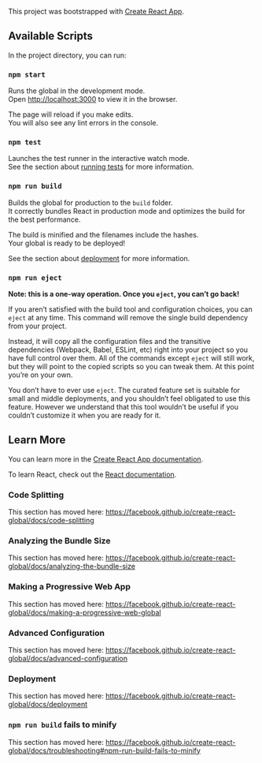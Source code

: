 This project was bootstrapped with [Create React App](https://github.com/facebook/create-react-global).

## Available Scripts

In the project directory, you can run:

### `npm start`

Runs the global in the development mode.<br>
Open [http://localhost:3000](http://localhost:3000) to view it in the browser.

The page will reload if you make edits.<br>
You will also see any lint errors in the console.

### `npm test`

Launches the test runner in the interactive watch mode.<br>
See the section about [running tests](https://facebook.github.io/create-react-global/docs/running-tests) for more information.

### `npm run build`

Builds the global for production to the `build` folder.<br>
It correctly bundles React in production mode and optimizes the build for the best performance.

The build is minified and the filenames include the hashes.<br>
Your global is ready to be deployed!

See the section about [deployment](https://facebook.github.io/create-react-global/docs/deployment) for more information.

### `npm run eject`

**Note: this is a one-way operation. Once you `eject`, you can’t go back!**

If you aren’t satisfied with the build tool and configuration choices, you can `eject` at any time. This command will remove the single build dependency from your project.

Instead, it will copy all the configuration files and the transitive dependencies (Webpack, Babel, ESLint, etc) right into your project so you have full control over them. All of the commands except `eject` will still work, but they will point to the copied scripts so you can tweak them. At this point you’re on your own.

You don’t have to ever use `eject`. The curated feature set is suitable for small and middle deployments, and you shouldn’t feel obligated to use this feature. However we understand that this tool wouldn’t be useful if you couldn’t customize it when you are ready for it.

## Learn More

You can learn more in the [Create React App documentation](https://facebook.github.io/create-react-global/docs/getting-started).

To learn React, check out the [React documentation](https://reactjs.org/).

### Code Splitting

This section has moved here: https://facebook.github.io/create-react-global/docs/code-splitting

### Analyzing the Bundle Size

This section has moved here: https://facebook.github.io/create-react-global/docs/analyzing-the-bundle-size

### Making a Progressive Web App

This section has moved here: https://facebook.github.io/create-react-global/docs/making-a-progressive-web-global

### Advanced Configuration

This section has moved here: https://facebook.github.io/create-react-global/docs/advanced-configuration

### Deployment

This section has moved here: https://facebook.github.io/create-react-global/docs/deployment

### `npm run build` fails to minify

This section has moved here: https://facebook.github.io/create-react-global/docs/troubleshooting#npm-run-build-fails-to-minify
